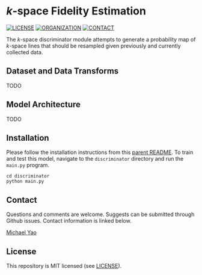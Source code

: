# $k$-space Fidelity Estimation

[![LICENSE](https://img.shields.io/badge/license-MIT-green.svg)](../LICENSE.md)
[![ORGANIZATION](https://img.shields.io/badge/Microsoft-0078d4?style=flat&logo=microsoft&logoColor=white)](https://www.microsoft.com/en-us/research/)
[![CONTACT](https://img.shields.io/badge/contact-michael.yao%40pennmedicine.upenn.edu-blue)](mailto:michael.yao@pennmedicine.upenn.edu)

The $k$-space discriminator module attempts to generate a probability map of $k$-space lines that should be resampled given previously and currently collected data.

## Dataset and Data Transforms

TODO

## Model Architecture

TODO

## Installation

Please follow the installation instructions from this [parent README](../README.md). To train and test this model, navigate to the `discriminator` directory and run the `main.py` program.

```
cd discriminator
python main.py
```

## Contact

Questions and comments are welcome. Suggests can be submitted through Github issues. Contact information is linked below.

[Michael Yao](mailto:michael.yao@pennmedicine.upenn.edu)

## License

This repository is MIT licensed (see [LICENSE](../LICENSE.md)).